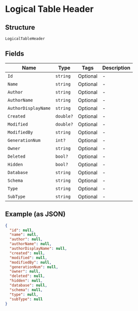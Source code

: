 
# Logical Table Header

## Structure

`LogicalTableHeader`

## Fields

| Name | Type | Tags | Description |
|  --- | --- | --- | --- |
| `Id` | `string` | Optional | - |
| `Name` | `string` | Optional | - |
| `Author` | `string` | Optional | - |
| `AuthorName` | `string` | Optional | - |
| `AuthorDisplayName` | `string` | Optional | - |
| `Created` | `double?` | Optional | - |
| `Modified` | `double?` | Optional | - |
| `ModifiedBy` | `string` | Optional | - |
| `GenerationNum` | `int?` | Optional | - |
| `Owner` | `string` | Optional | - |
| `Deleted` | `bool?` | Optional | - |
| `Hidden` | `bool?` | Optional | - |
| `Database` | `string` | Optional | - |
| `Schema` | `string` | Optional | - |
| `Type` | `string` | Optional | - |
| `SubType` | `string` | Optional | - |

## Example (as JSON)

```json
{
  "id": null,
  "name": null,
  "author": null,
  "authorName": null,
  "authorDisplayName": null,
  "created": null,
  "modified": null,
  "modifiedBy": null,
  "generationNum": null,
  "owner": null,
  "deleted": null,
  "hidden": null,
  "database": null,
  "schema": null,
  "type": null,
  "subType": null
}
```

